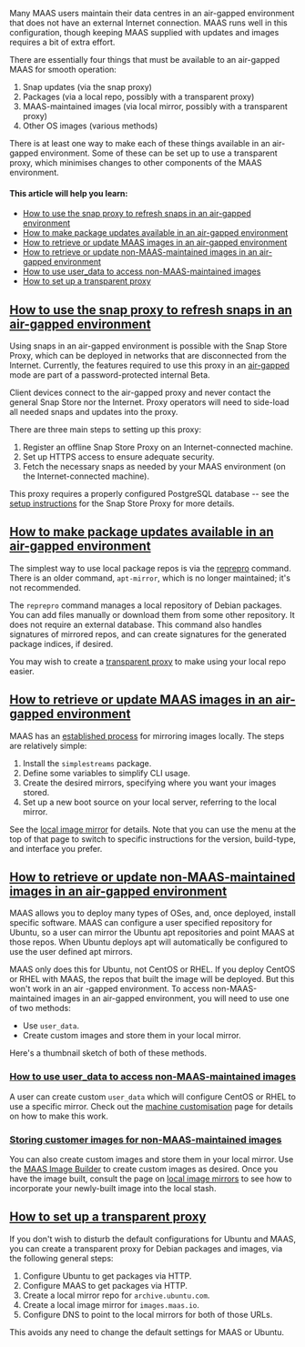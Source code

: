 <!-- "How to use MAAS in an air-gapped environment" -->
Many MAAS users maintain their data centres in an air-gapped environment that does not have an external Internet connection. MAAS runs well in this configuration, though keeping MAAS supplied with updates and images requires a bit of extra effort.

There are essentially four things that must be available to an air-gapped MAAS for smooth operation:

1. Snap updates (via the snap proxy)
2. Packages (via a local repo, possibly with a transparent proxy)
3. MAAS-maintained images (via  local mirror, possibly with a transparent proxy)
4. Other OS images (various methods)

There is at least one way to make each of these things available in an air-gapped environment.  Some of these can be set up to use a transparent proxy, which minimises changes to other components of the MAAS environment.

#### This article will help you learn:

- [How to use the snap proxy to refresh snaps in an air-gapped environment](#heading--using-the-snap-proxy)
- [How to make package updates available in an air-gapped environment](#heading--apt-mirror)
- [How to retrieve or update MAAS images in an air-gapped environment](#heading--local-image-mirroring)
- [How to retrieve or update non-MAAS-maintained images in an air-gapped environment](#heading--non-maas-images)
- [How to use user_data to access non-MAAS-maintained images](#heading--other-os-user-data)
- [How to set up a transparent proxy](#heading--transparent-proxy)

<h2 id="heading--using-the-snap-proxy"><a href="#heading--using-the-snap-proxy">How to use the snap proxy to refresh snaps in an air-gapped environment</a></h2>

Using snaps in an air-gapped environment is possible with the Snap Store Proxy, which can be deployed in networks that are disconnected from the Internet.  Currently, the features required to use this proxy in an [air-gapped](https://docs.ubuntu.com/snap-store-proxy/en/airgap) mode are part of a password-protected internal Beta.  

Client devices connect to the air-gapped proxy and never contact the general Snap Store nor the Internet.  Proxy operators will need to side-load all needed snaps and updates into the proxy. 

There are three main steps to setting up this proxy:

1. Register an offline Snap Store Proxy on an Internet-connected machine.
2. Set up HTTPS access to ensure adequate security.
3. Fetch the necessary snaps as needed by your MAAS environment (on the Internet-connected machine).

This proxy requires a properly configured PostgreSQL database -- see the [setup instructions](https://docs.ubuntu.com/snap-store-proxy/en/airgap) for the Snap Store Proxy for more details.

<a href="#heading--apt-mirror"><h2 id="heading--apt-mirror">How to make package updates available in an air-gapped environment</h2></a>

The simplest way to use local package repos is via the [reprepro](http://manpages.ubuntu.com/manpages/focal/man1/reprepro.1.html) command.  There is an older command, `apt-mirror`, which is no longer maintained; it's not recommended.

The `reprepro` command manages a local repository of Debian packages.  You can add files manually or download them from some other repository.  It does not require an external database.  This command also handles signatures of mirrored repos, and can create signatures for the generated package indices, if desired.  

You may wish to create a [transparent proxy](#heading--transparent-proxy) to make using your local repo easier.

<a href="#heading--local-image-mirroring"><h2 id="heading--local-image-mirroring">How to retrieve or update MAAS images in an air-gapped environment</h2></a>
 
MAAS has an [established process](/t/how-to-mirror-images-locally/5927) for mirroring images locally.   The steps are relatively simple:

1. Install the `simplestreams` package.
2. Define some variables to simplify CLI usage.
3. Create the desired mirrors, specifying where you want your images stored.
4. Set up a new boot source on your local server, referring to the local mirror.

See the [local image mirror](/t/how-to-mirror-images-locally/5927) for details.  Note that you can use the menu at the top of that page to switch to specific instructions for the version, build-type, and interface you prefer.

<a href="#heading--non-maas-images"><h2 id="heading--non-maas-images">How to retrieve or update non-MAAS-maintained images in an air-gapped environment</h2></a>

MAAS allows you to deploy many types of OSes, and, once deployed, install specific software.  MAAS can configure a user specified repository for Ubuntu, so a user can mirror the Ubuntu apt repositories and point MAAS at those repos. When Ubuntu deploys apt will automatically be configured to use the user defined apt mirrors. 

MAAS only does this for Ubuntu, not CentOS or RHEL. If you deploy CentOS or RHEL with MAAS, the repos that built the image will be deployed.  But this won't work in an air \-gapped environment. To access non-MAAS-maintained images in an air-gapped environment, you will need to use one of two methods:

- Use `user_data`.
- Create custom images and store them in your local mirror.

Here's a thumbnail sketch of both of these methods.

<h3 id="heading--other-os-user-data"><a href="#heading--other-os-user-data">How to use user_data to access non-MAAS-maintained images</a></h3>

A user can create custom `user_data` which will configure CentOS or RHEL to use a specific mirror.  Check out the [machine customisation](/t/how-to-customise-machines/5108) page for details on how to make this work.

<h3 id="heading--store-custom-images"><a href="#heading--store-custom-images">Storing customer images for non-MAAS-maintained images</a></h3>

You can also create custom images and store them in your local mirror.  Use the [MAAS Image Builder](/t/how-to-build-maas-images/5100) to create custom images as desired.  Once you have the image built, consult the page on [local image mirrors](/t/how-to-mirror-images-locally/5927) to see how to incorporate your newly-built image into the local stash.

<a href="#heading--transparent-proxy"><h2 id="heading--transparent-proxy">How to set up a transparent proxy</h2></a>

If you don't wish to disturb the default configurations for Ubuntu and MAAS, you can create a transparent proxy for Debian packages and images, via the following general steps:

1. Configure Ubuntu to get packages via HTTP.
2. Configure MAAS to get packages via HTTP.
3. Create a local mirror repo for `archive.ubuntu.com`.
4. Create a local image mirror for `images.maas.io`.
5. Configure DNS to point to the local mirrors for both of those URLs.

This avoids any need to change the default settings for MAAS or Ubuntu.